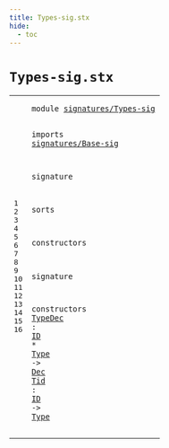 ```yaml
---
title: Types-sig.stx
hide:
  - toc
---
```


# `Types-sig.stx`



[pdmosses/metaborg-tiger/org.metaborg.lang.tiger.statix/src-gen/statix/signatures/Types-sig.stx]: https://github.com/pdmosses/metaborg-tiger/blob/master/org.metaborg.lang.tiger.statix/src-gen/statix/signatures/Types-sig.stx "The source file on GitHub"

<div class="stx"><table class="highlighttable"><tbody><tr><td class="linenos"><div class="linenodiv"><pre><span></span>1
2
3
4
5
6
7
8
9
10
11
12
13
14
15
16
</pre></div></td>
<td class="code"><pre><code><span class="keyword">module</span> <a href="../Tiger-sig.stx/#signatures/Types-sig_89_109" id="signatures/Types-sig_7_27" title="Referenced at ../Tiger-sig.stx line 6"><span class="token sort_ModuleID">signatures/Types-sig</span></a>

<span class="keyword">imports</span>
  <a href="../Base-sig.stx/#signatures/Base-sig_7_26" id="signatures/Base-sig_39_58" title="Defined at ../Base-sig.stx line 1"><span class="token sort_ModuleID">signatures/Base-sig</span></a>

<span class="keyword">signature</span>

  <span class="keyword">sorts</span>

  <span class="keyword">constructors</span>

<span class="keyword">signature</span>

  <span class="keyword">constructors</span>
    <a href="../../../../trans/static-semantics.stx/#TypeDec_4614_4621" id="TypeDec_126_133" title="Referenced at ../../../../trans/static-semantics.stx line 214"><span class="token sort_OpId">TypeDec</span></a> <span class="operator">:</span> <span class="cons_SimpleSort"><a href="../Base-sig.stx/#ID_104_106" id="ID_136_138" title="Defined at ../Base-sig.stx line 13"><span class="token sort_OpId">ID</span></a></span> <span class="operator">*</span> <span class="cons_SimpleSort"><a href="../Base-sig.stx/#Type_87_91" id="Type_141_145" title="Defined at ../Base-sig.stx line 11"><span class="token sort_OpId">Type</span></a></span> <span class="operator">-&gt;</span> <span class="cons_SimpleSort"><a href="../Base-sig.stx/#Dec_60_63" id="Dec_149_152" title="Defined at ../Base-sig.stx line 8"><span class="token sort_OpId">Dec</span></a></span>
    <a href="../../../../trans/static-semantics.stx/#Tid_4833_4836" id="Tid_157_160" title="Referenced at ../../../../trans/static-semantics.stx line 224, 288, 293, 437, 447"><span class="token sort_OpId">Tid</span></a> <span class="operator">:</span> <span class="cons_SimpleSort"><a href="../Base-sig.stx/#ID_104_106" id="ID_163_165" title="Defined at ../Base-sig.stx line 13"><span class="token sort_OpId">ID</span></a></span> <span class="operator">-&gt;</span> <span class="cons_SimpleSort"><a href="../Base-sig.stx/#Type_87_91" id="Type_169_173" title="Defined at ../Base-sig.stx line 11"><span class="token sort_OpId">Type</span></a></span>
</code></pre></td></tr></tbody></table></div>